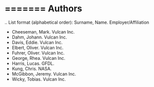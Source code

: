 =======
Authors
=======

.. List format (alphabetical order):  Surname, Name. Employer/Affiliation

* Cheeseman, Mark. Vulcan Inc.
* Dahm, Johann. Vulcan Inc.
* Davis, Eddie. Vulcan Inc.
* Elbert, Oliver. Vulcan Inc.
* Fuhrer, Oliver. Vulcan Inc.
* George, Rhea. Vulcan Inc.
* Harris, Lucas. GFDL.
* Kung, Chris. NASA.
* McGibbon, Jeremy. Vulcan Inc.
* Wicky, Tobias. Vulcan Inc.
